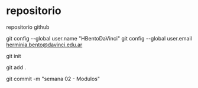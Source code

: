 # repositorio
repositorio github


git config --global user.name "HBentoDaVinci"
git config --global user.email herminia.bento@davinci.edu.ar

git init

git add .

git commit -m "semana 02 - Modulos"

